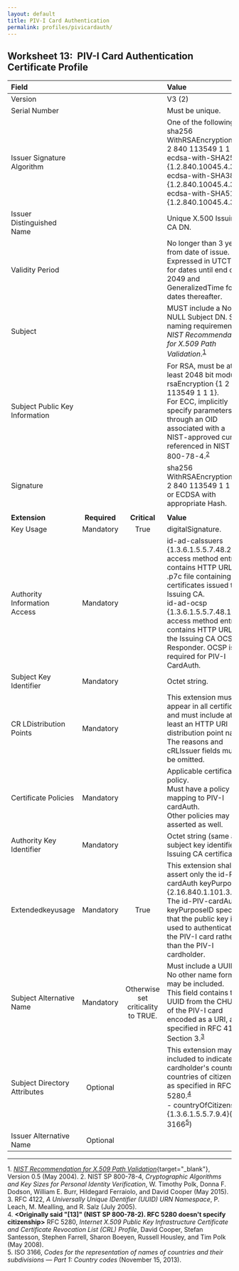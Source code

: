 ```yaml
---
layout: default
title: PIV-I Card Authentication
permalink: profiles/pivicardauth/
---
```


## Worksheet 13:&nbsp;&nbsp;PIV-I Card Authentication Certificate Profile

| **Field** |       |       | **Value**                             |
| :-------- | :---: | :---: | :-------------------------------     |
| Version   |       |       | V3 (2)                                 |
| Serial Number   |       |       | Must be unique. |
| Issuer Signature Algorithm   |       |       |  One of the following: <br>sha256 WithRSAEncryption {1 2 840 113549 1 1 11} <br>ecdsa-with-SHA256 {1.2.840.10045.4.3.2} <br>ecdsa-with-SHA384 {1.2.840.10045.4.3.3} <br>ecdsa-with-SHA512 {1.2.840.10045.4.3.4}. | 
| Issuer Distinguished Name   |       |       |  Unique X.500 Issuing CA DN.  |
| Validity Period   |       |       |  No longer than 3 years from date of issue.<BR>Expressed in UTCTime for dates until end of 2049 and GeneralizedTime for dates thereafter.  | 
| Subject   |       |       |   MUST include a Non-NULL Subject DN. See naming requirements in _NIST Recommendation for X.509 Path Validation_.<sup>[1](#1)</sup>   |
| Subject Public Key Information   |       |       |   For RSA, must be at least 2048 bit modulus, rsaEncryption {1 2 840 113549 1 1 1}.<br>For ECC, implicitly specify parameters through an OID associated with a NIST-approved curve referenced in NIST SP 800-78-4.<sup>[2](#2)</sup>   |
| Signature   |       |       |   sha256 WithRSAEncryption {1 2 840 113549 1 1 11}<BR>or ECDSA with appropriate Hash.   |
|               |                 |              |                                       |
| **Extension** |  **Required**   | **Critical** | **Value**                             |
| Key Usage  | Mandatory | True |  digitalSignature.  |
|Authority Information Access   | Mandatory  |  | id-ad-caIssuers {1.3.6.1.5.5.7.48.2} access method entry contains HTTP URL for .p7c file containing certificates issued to Issuing CA.<br>id-ad-ocsp {1.3.6.1.5.5.7.48.1} access method entry contains HTTP URL for the Issuing CA OCSP Responder. OCSP is required for PIV-I CardAuth.  | 
| Subject Key Identifier   | Mandatory |  | Octet string.  |
| CR LDistribution Points   | Mandatory |   |  This extension must appear in all certificates and must include at least an HTTP URI distribution point name.<BR>The reasons and cRLIssuer fields must be omitted. | 
| Certificate Policies   | Mandatory  |  | Applicable certificate policy.<BR>Must have a policy mapping to PIV-I cardAuth.<BR>Other policies may be asserted as well. |
| Authority Key Identifier   | Mandatory  |  | Octet string (same as subject key identifier in Issuing CA certificate). |
| Extendedkeyusage   | Mandatory | True |  This extension shall assert only the id-PIV-cardAuth keyPurposeID {2.16.840.1.101.3.6.8}.<BR>The id-PIV-cardAuth keyPurposeID specifies that the public key is used to authenticate the PIV-I card rather than the PIV-I cardholder.  |
|Subject Alternative Name   | Mandatory  | Otherwise set criticality to TRUE. | Must include a UUID. No other name forms may be included.<BR>This field contains the UUID from the CHUID of the PIV-I card encoded as a URI, as specified in RFC 4122, Section 3.<sup>[3](#3)</sup>  |
| Subject Directory Attributes   | Optional  |  | This extension may be included to indicate the cardholder's country or countries of citizenship, as specified in RFC 5280.<sup>[4](#4)</sup><br>- countryOfCitizenship {1.3.6.1.5.5.7.9.4}(ISO 3166<sup>[5](#5)</sup>) | 
| Issuer Alternative Name   | Optional  |  |   | 

--------
<a name="1">1</a>. [_NIST Recommendation for X.509 Path Validation_](https://csrc.nist.gov/projects/pki-testing/){target="_blank"}, Version 0.5 (May 2004).
<a name="2">2</a>. NIST SP 800-78-4, _Cryptographic Algorithms and Key Sizes for Personal Identity Verification_, W. Timothy Polk, Donna F. Dodson, William E. Burr, Hildegard Ferraiolo, and David Cooper (May 2015).<br>
<a name="3">3</a>. RFC 4122, _A Universally Unique IDentifier (UUID) URN Namespace_, P. Leach, M. Mealling, and R. Salz (July 2005).<br>
<a name="4">4</a>. **<Originally said "[13]" (NIST SP 800-78-2). RFC 5280 doesn't specify citizenship>** RFC 5280, _Internet X.509 Public Key Infrastructure Certificate and Certificate Revocation List (CRL) Profile_, David Cooper, Stefan Santesson, Stephen Farrell, Sharon Boeyen, Russell Housley, and Tim Polk (May 2008).<br>
<a name="5">5</a>. ISO 3166, _Codes for the representation of names of countries and their subdivisions — Part 1: Country codes_ (November 15, 2013).


